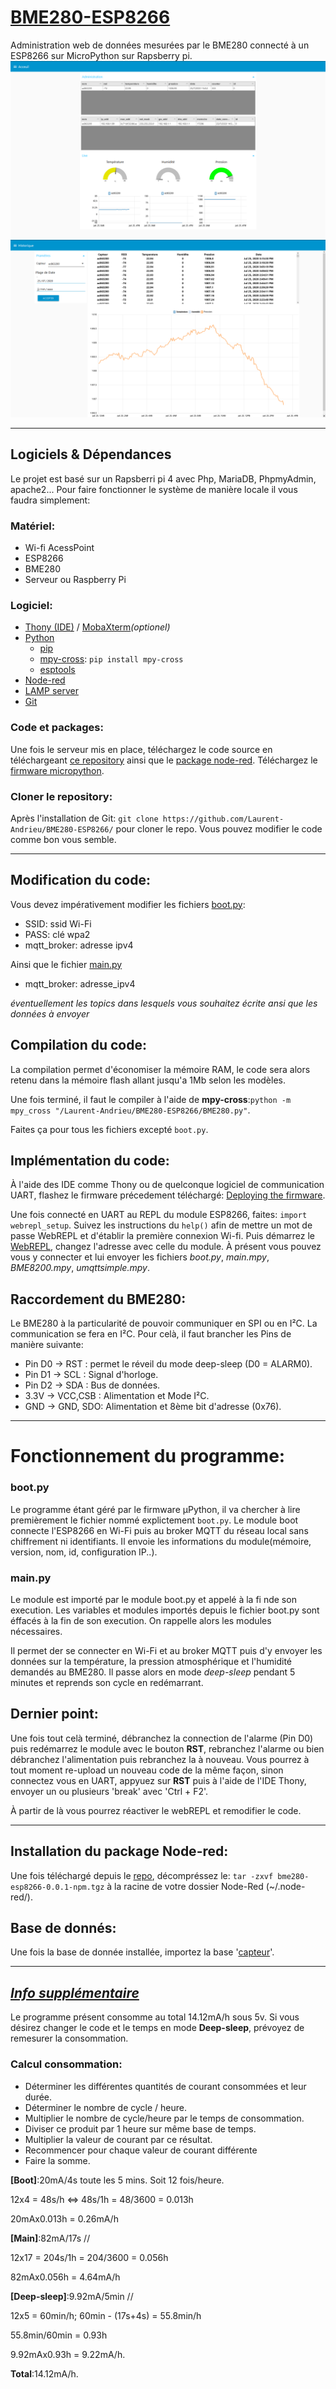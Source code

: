 # [BME280-ESP8266](https://github.com/Laurent-Andrieu/BME280-ESP8266#bme280-esp8266)
Administration web de données mesurées par le BME280 connecté à un ESP8266 sur MicroPython sur Rapsberry pi.
![Dashboard](/images/SC.png)
![Historique](/images/SC2.png)

---

## Logiciels & Dépendances
Le projet est basé sur un Rapsberri pi 4 avec Php, MariaDB, PhpmyAdmin, apache2...
Pour faire fonctionner le système de manière locale il vous faudra simplement:
### Matériel:
* Wi-fi AcessPoint
* ESP8266
* BME280
* Serveur ou Raspberry Pi
### Logiciel:
* [Thony (IDE)](https://thonny.org/) / [MobaXterm](https://mobaxterm.mobatek.net/download.html)_(optionel)_
* [Python](https://www.python.org/)
  * [pip](https://pypi.org/project/pip/)
  * [mpy-cross](https://pypi.org/project/mpy-cross/): `pip install mpy-cross`
  * [esptools](https://github.com/espressif/esptool/)
* [Node-red](https://nodered.org/docs/getting-started/local)
* [LAMP server](https://pimylifeup.com/raspberry-pi-phpmyadmin/)
* [Git](https://git-scm.com/)
### Code et packages:
Une fois le serveur mis en place, téléchargez le code source en téléchargeant [ce repository](https://github.com/Laurent-Andrieu/BME280-ESP8266) ainsi que le [package node-red](https://github.com/Laurent-Andrieu/BME280-ESP8266/packages/329039).
Téléchargez le [firmware micropython](https://docs.micropython.org/en/latest/esp8266/tutorial/intro.html#getting-the-firmware).
### Cloner le repository:
Après l'installation de Git: `git clone https://github.com/Laurent-Andrieu/BME280-ESP8266/` pour cloner le repo.
Vous pouvez modifier le code comme bon vous semble.

---

## Modification du code:
Vous devez impérativement modifier les fichiers [boot.py](https://github.com/Laurent-Andrieu/BME280-ESP8266/blob/master/boot.py):
* SSID:   ssid Wi-Fi
* PASS:   clé wpa2
* mqtt_broker:    adresse ipv4

Ainsi que le fichier [main.py](https://github.com/Laurent-Andrieu/BME280-ESP8266/blob/master/main.py)

* mqtt_broker:    adresse_ipv4

_éventuellement les topics dans lesquels vous souhaitez écrite ansi que les données à envoyer_

## Compilation du code:
La compilation permet d'économiser la mémoire RAM, le code sera alors retenu dans la mémoire flash allant jusqu'a 1Mb selon les modèles.

Une fois terminé, il faut le compiler à l'aide de **mpy-cross**:`python -m mpy_cross "/Laurent-Andrieu/BME280-ESP8266/BME280.py"`.

Faites ça pour tous les fichiers excepté `boot.py`.

## Implémentation du code:
À l'aide des IDE comme Thony ou de quelconque logiciel de communication UART, flashez le firmware précedement téléchargé: [Deploying the firmware](https://docs.micropython.org/en/latest/esp8266/tutorial/intro.html#deploying-the-firmware).

Une fois connecté en UART au REPL du module ESP8266, faites: `import webrepl_setup`. Suivez les instructions du `help()` afin de mettre un mot de passe WebREPL et d'établir la première connexion Wi-fi.
Puis démarrez le [WebREPL](http://micropython.org/webrepl/#192.168.1.99:8266/), changez l'adresse avec celle du module. À présent vous pouvez vous y connecter et lui envoyer les fichiers _boot.py_, _main.mpy_, _BME8200.mpy_, _umqttsimple.mpy_.

## Raccordement du BME280:
Le BME280 à la particularité de pouvoir communiquer en SPI ou en I²C. La communication se fera en I²C. Pour celà, il faut brancher les Pins de manière suivante:
* Pin D0 -> RST : permet le réveil du mode deep-sleep (D0 = ALARM0).
* Pin D1 -> SCL : Signal d'horloge.
* Pin D2 -> SDA : Bus de données.
* 3.3V -> VCC,CSB : Alimentation et Mode I²C.
* GND -> GND, SDO: Alimentation et 8ème bit d'adresse (0x76).

---

# Fonctionnement du programme:
### boot.py
Le programme étant géré par le firmware µPython, il va chercher à lire premièrement le fichier nommé explictement `boot.py`.
Le module boot connecte l'ESP8266 en Wi-Fi puis au broker MQTT du réseau local sans chiffrement ni identifiants. Il envoie les informations du module(mémoire, version, nom, id, configuration IP..).
### main.py
Le module est importé par le module boot.py et appelé à la fi nde son execution. Les variables et modules importés depuis le fichier boot.py sont éffacés à la fin de son execution. On rappelle alors les modules nécessaires.

Il permet der se connecter en Wi-Fi et au broker MQTT puis d'y envoyer les données sur la température, la pression atmosphérique et l'humidité demandés au BME280. Il passe alors en mode _deep-sleep_ pendant 5 minutes et reprends son cycle en redémarrant.

## Dernier point:
Une fois tout celà terminé, débranchez la connection de l'alarme (Pin D0) puis redémarrez le module avec le bouton **RST**, rebranchez l'alarme ou bien débranchez l'alimentation puis rebranchez la à nouveau.
Vous pourrez à tout moment re-upload un nouveau code de la même façon, sinon connectez vous en UART, appyuez sur **RST** puis à l'aide de l'IDE Thony, envoyer un ou plusieurs 'break' avec 'Ctrl + F2'.

À partir de là vous pourrez réactiver le webREPL et remodifier le code.

---

## Installation du package Node-red:
Une fois téléchargé depuis le [repo](https://github.com/Laurent-Andrieu/BME280-ESP8266/packages/329039), décompréssez le: `tar -zxvf bme280-esp8266-0.0.1-npm.tgz` à la racine de votre dossier Node-Red (~/.node-red/).

## Base de donnés:
Une fois la base de donnée installée, importez la base '[capteur](https://github.com/Laurent-Andrieu/BME280-ESP8266/tree/master/database)'.

---

## _[Info supplémentaire](https://github.com/Laurent-Andrieu/BME280-ESP8266#info-supplémentaire)_
Le programme présent consomme au total 14.12mA/h sous 5v.
Si vous désirez changer le code et le temps en mode **Deep-sleep**, prévoyez de remesurer la consommation.
### Calcul consommation:
- Déterminer les différentes quantités de courant consommées et leur durée.
- Déterminer le nombre de cycle / heure.
- Multiplier le nombre de cycle/heure par le temps de consommation.
- Diviser ce produit par 1 heure sur même base de temps.
- Multiplier la valeur de courant par ce résultat.
- Recommencer pour chaque valeur de courant différente
- Faire la somme.

__[Boot]__:20mA/4s toute les 5 mins. Soit 12 fois/heure.

12x4 = 48s/h <=> 48s/1h = 48/3600 = 0.013h

20mAx0.013h = 0.26mA/h

__[Main]__:82mA/17s //

12x17 = 204s/1h = 204/3600 = 0.056h

82mAx0.056h = 4.64mA/h

__[Deep-sleep]__:9.92mA/5min //

12x5 = 60min/h; 60min - (17s+4s) = 55.8min/h

55.8min/60min = 0.93h

9.92mAx0.93h = 9.22mA/h.

__Total__:14.12mA/h.
